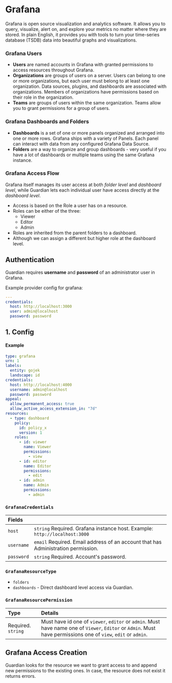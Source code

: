 # Grafana

Grafana is open source visualization and analytics software. It allows you to query, visualize, alert on, and explore your metrics no matter where they are stored. In plain English, it provides you with tools to turn your time-series database \(TSDB\) data into beautiful graphs and visualizations.

### Grafana Users

- **Users** are named accounts in Grafana with granted permissions to access resources throughout Grafana.
- **Organizations** are groups of users on a server. Users can belong to one or more organizations, but each user must belong to at least one organization. Data sources, plugins, and dashboards are associated with organizations. Members of organizations have permissions based on their role in the organization.
- **Teams** are groups of users within the same organization. Teams allow you to grant permissions for a group of users.

### Grafana Dashboards and Folders

- **Dashboards** is a set of one or more panels organized and arranged into one or more rows. Grafana ships with a variety of Panels. Each panel can interact with data from any configured Grafana Data Source.
- **Folders** are a way to organize and group dashboards - very useful if you have a lot of dashboards or multiple teams using the same Grafana instance.

### Grafana Access Flow

Grafana itself manages its user access at both _folder level_ and _dashboard level_, while Guardian lets each individual user have access directly at the _dashboard level_.

- Access is based on the Role a user has on a resource.
- Roles can be either of the three:
  - Viewer
  - Editor
  - Admin
- Roles are inherited from the parent folders to a dashboard.
- Although we can assign a different but higher role at the dashboard level.

## Authentication

Guardian requires **username** and **password** of an administrator user in Grafana.

Example provider config for grafana:

```yaml
---
credentials:
  host: http://localhost:3000
  user: admin@localhost
  password: password
```

## 1. Config

#### Example

```yaml
type: grafana
urn: 1
labels:
  entity: gojek
  landscape: id
credentials:
  host: http://localhost:4000
  username: admin@localhost
  password: password
appeal:
  allow_permanent_access: true
  allow_active_access_extension_in: "7d"
resources:
  - type: dashboard
    policy:
      id: policy_x
      version: 1
    roles:
      - id: viewer
        name: Viewer
        permissions:
          - view
      - id: editor
        name: Editor
        permissions:
          - edit
      - id: admin
        name: Admin
        permissions:
          - admin
```

### `GrafanaCredentials`

| Fields     |                                                                                   |
| :--------- | :-------------------------------------------------------------------------------- |
| `host`     | `string` Required. Grafana instance host. Example: `http://localhost:3000`        |
| `username` | `email` Required. Email address of an account that has Administration permission. |
| `password` | `string` Required. Account's password.                                            |

### `GrafanaResourceType`

- `folders`
- `dashboards` - Direct dashboard level access via Guardian.

### `GrafanaResourcePermission`

| Type               | Details                                                                                                                                                         |
| :----------------- | :-------------------------------------------------------------------------------------------------------------------------------------------------------------- |
| Required. `string` | Must have id one of `viewer`, `editor` or `admin`. Must have name one of `Viewer`, `Editor` or `Admin`. Must have permissions one of `view`, `edit` or `admin`. |

## Grafana Access Creation

Guardian looks for the resource we want to grant access to and append new permissions to the existing ones. In case, the resource does not exist it returns errors.

